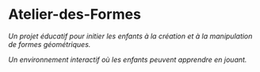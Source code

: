# Atelier-des-Formes
*Un projet éducatif pour initier les enfants à la création et à la manipulation de formes géométriques.*

*Un environnement interactif où les enfants peuvent apprendre en jouant.*


